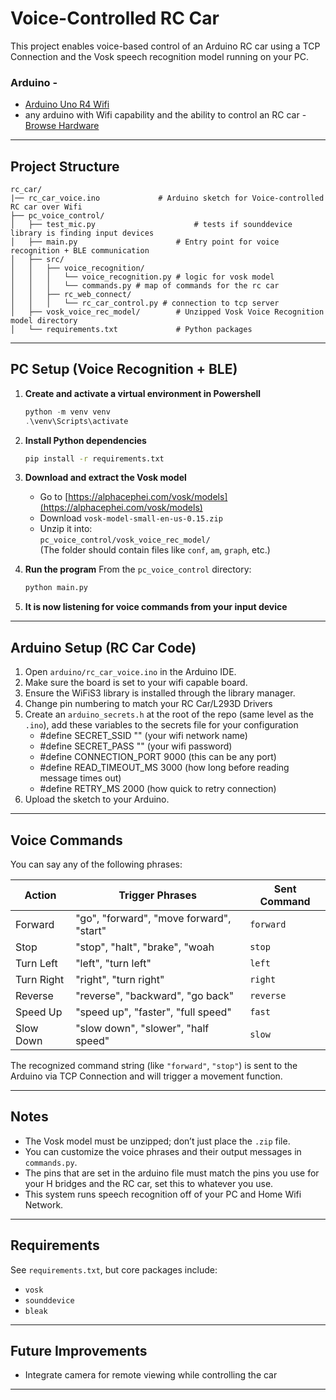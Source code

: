 # Voice-Controlled RC Car

This project enables voice-based control of an Arduino RC car using a TCP Connection and the Vosk speech recognition model running on your PC.

### Arduino -  
- [Arduino Uno R4 Wifi](https://docs.arduino.cc/hardware/uno-r4-wifi/)
- any arduino with Wifi capability and the ability to control an RC car - [Browse Hardware](https://docs.arduino.cc/hardware/)
---

##  Project Structure

```
rc_car/
|── rc_car_voice.ino             # Arduino sketch for Voice-controlled RC car over Wifi
├── pc_voice_control/
│   ├── test_mic.py                      # tests if sounddevice library is finding input devices
│   ├── main.py                      # Entry point for voice recognition + BLE communication
│   ├── src/
│   │   ├── voice_recognition/
│   │   │   └── voice_recognition.py # logic for vosk model 
│   │   │   └── commands.py # map of commands for the rc car
│   │   ├── rc_web_connect/
│   │   │   └── rc_car_control.py # connection to tcp server
│   ├── vosk_voice_rec_model/        # Unzipped Vosk Voice Recognition model directory
│   └── requirements.txt             # Python packages
```

---

## PC Setup (Voice Recognition + BLE)

1. **Create and activate a virtual environment in Powershell**  
   ```powershell
   python -m venv venv
   .\venv\Scripts\activate
   ```

2. **Install Python dependencies**
   ```bash
   pip install -r requirements.txt
   ```

3. **Download and extract the Vosk model**
   - Go to [https://alphacephei.com/vosk/models](https://alphacephei.com/vosk/models)
   - Download `vosk-model-small-en-us-0.15.zip`
   - Unzip it into:  
     `pc_voice_control/vosk_voice_rec_model/`  
     (The folder should contain files like `conf`, `am`, `graph`, etc.)

4. **Run the program**
   From the `pc_voice_control` directory:
   ```bash
   python main.py
   ```
5. **It is now listening for voice commands from your input device**

---

## Arduino Setup (RC Car Code)

1. Open `arduino/rc_car_voice.ino` in the Arduino IDE.
2. Make sure the board is set to your wifi capable board.
3. Ensure the WiFiS3 library is installed through the library manager.
4. Change pin numbering to match your RC Car/L293D Drivers
5. Create an `arduino_secrets.h` at the root of the repo (same level as the `.ino`),
   add these variables to the secrets file for your configuration
   - #define SECRET_SSID "" (your wifi network name)
   - #define SECRET_PASS "" (your wifi password)
   - #define CONNECTION_PORT 9000 (this can be any port)
   - #define READ_TIMEOUT_MS 3000 (how long before reading message times out)
   - #define RETRY_MS 2000 (how quick to retry connection)
5. Upload the sketch to your Arduino.

---

## Voice Commands

You can say any of the following phrases:

| Action          | Trigger Phrases                           | Sent Command |
|-----------------|-------------------------------------------|-------------|
| Forward         | "go", "forward", "move forward", "start"  | `forward`   |
| Stop            | "stop", "halt", "brake", "woah            | `stop`      |
| Turn Left       | "left", "turn left"                       | `left`      |
| Turn Right      | "right", "turn right"                     | `right`     |
| Reverse         | "reverse", "backward", "go back"          | `reverse`   |
| Speed Up        | "speed up", "faster", "full speed"        | `fast`      |
| Slow Down       | "slow down", "slower", "half speed"       | `slow`      |

The recognized command string (like `"forward"`, `"stop"`) is sent to the Arduino via TCP Connection and will trigger a movement function. 

---
## Notes

- The Vosk model must be unzipped; don’t just place the `.zip` file.
- You can customize the voice phrases and their output messages in `commands.py`.
- The pins that are set in the arduino file must match the pins you use for your H bridges and the RC car, set this to whatever you use. 
- This system runs speech recognition off of your PC and Home Wifi Network.

---

##  Requirements

See `requirements.txt`, but core packages include:

- `vosk`
- `sounddevice`
- `bleak`

---

##  Future Improvements 
- Integrate camera for remote viewing while controlling the car  

---


